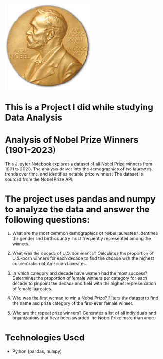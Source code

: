 ![Nobel_Prize](Nobel_Prize.png)
# This is a Project I did while studying Data Analysis

# Analysis of Nobel Prize Winners (1901-2023)
This Jupyter Notebook explores a dataset of all Nobel Prize winners from 1901 to 2023. The analysis delves into the demographics of the laureates, trends over time, and identifies notable prize winners. The dataset is sourced from the Nobel Prize API.

# The project uses pandas and numpy to analyze the data and answer the following questions:

1. What are the most common demographics of Nobel laureates? Identifies the gender and birth country most frequently represented among the winners.

2. What was the decade of U.S. dominance? Calculates the proportion of U.S.-born winners for each decade to find the decade with the highest concentration of American laureates.

3. In which category and decade have women had the most success? Determines the proportion of female winners per category for each decade to pinpoint the decade and field with the highest representation of female laureates.

4. Who was the first woman to win a Nobel Prize? Filters the dataset to find the name and prize category of the first-ever female winner.

5. Who are the repeat prize winners? Generates a list of all individuals and organizations that have been awarded the Nobel Prize more than once.

# Technologies Used
- Python (pandas, numpy)
